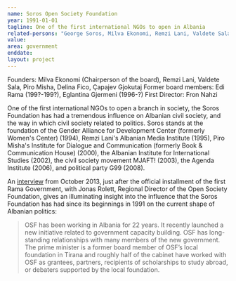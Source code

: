 ```yaml
---
name: Soros Open Society Foundation
year: 1991-01-01
tagline: One of the first international NGOs to open in Albania
related-persons: "George Soros, Milva Ekonomi, Remzi Lani, Valdete Sala, Piro Misha, Delina Fico, Olsi Rama, Edi Rama, Eglantina Gjermeni, Fron Nahzi"
value:
area: government
enddate:
layout: project
---
```

Founders: Milva Ekonomi (Chairperson of the board), Remzi Lani, Valdete Sala, Piro Misha, Delina Fico, Çapajev Gjokutaj
Former board members: Edi Rama (199?-199?), Eglantina Gjermeni (1996-?)
First Director: Fron Nahzi

One of the first international NGOs to open a branch in society, the Soros Foundation has had a tremendous influence on Albanian civil society, and the way in which civil society related to politics. Soros stands at the foundation of the Gender Alliance for Development Center (formerly Women's Center) (1994), Remzi Lani's Albanian Media Institute (1995), Piro Misha's Institute for Dialogue and Communication (formerly Book & Communication House) (2000), the Albanian Institute for International Studies (2002), the civil society movement MJAFT! (2003), the Agenda Institute (2006), and political party G99 (2008).

An [interview](http://www.goodventures.org/research-and-ideas/conversations/open-society-foundations-albania-october-29-2013) from October 2013, just after the official installment of the first Rama Government, with Jonas Rolett, Regional Director of the Open Society Foundation, gives an illuminating insight into the influence that the Soros Foundation has had since its beginnings in 1991 on the current shape of Albanian politics:

> OSF has been working in Albania for 22 years. It recently launched a new initiative related to government capacity building. OSF has long-standing relationships with many members of the new government. The prime minister is a former board member of OSF’s local foundation in Tirana and roughly half of the cabinet have worked with OSF as grantees, partners, recipients of scholarships to study abroad, or debaters supported by the local foundation.
